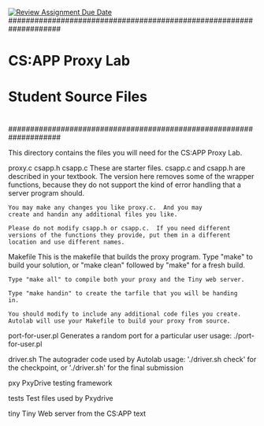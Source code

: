 [![Review Assignment Due Date](https://classroom.github.com/assets/deadline-readme-button-24ddc0f5d75046c5622901739e7c5dd533143b0c8e959d652212380cedb1ea36.svg)](https://classroom.github.com/a/UO6QrvWo)
####################################################################
# CS:APP Proxy Lab
#
# Student Source Files
#
####################################################################

This directory contains the files you will need for the CS:APP Proxy
Lab.

proxy.c
csapp.h
csapp.c
    These are starter files.  csapp.c and csapp.h are described in
    your textbook.  The version here removes some of the wrapper
    functions, because they do not support the kind of error handling
    that a server program should.

    You may make any changes you like proxy.c.  And you may
    create and handin any additional files you like.

    Please do not modify csapp.h or csapp.c.  If you need different
    versions of the functions they provide, put them in a different
    location and use different names.

Makefile
    This is the makefile that builds the proxy program.  Type "make"
    to build your solution, or "make clean" followed by "make" for a
    fresh build. 

    Type "make all" to compile both your proxy and the Tiny web server.

    Type "make handin" to create the tarfile that you will be handing
    in.

    You should modify to include any additional code files you create.
    Autolab will use your Makefile to build your proxy from source.

port-for-user.pl
    Generates a random port for a particular user
    usage: ./port-for-user.pl <AndrewID>

driver.sh
    The autograder code used by Autolab
    usage: './driver.sh check' for the checkpoint,
    	   or './driver.sh' for the final submission

pxy
     PxyDrive testing framework

tests
     Test files used by Pxydrive

tiny
    Tiny Web server from the CS:APP text

